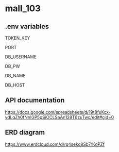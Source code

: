 # mall_103

## .env variables

TOKEN_KEY

PORT

DB_USERNAME

DB_PW

DB_NAME

DB_HOST

## API documentation

https://docs.google.com/spreadsheets/d/19t8fuKcx-vdLqZh0fNnIGP5pSiOCLSaAn128T6zuTwc/edit#gid=0

## ERD diagram

https://www.erdcloud.com/d/rg4sekc8Sb7rKoPZf

<!--
## 더 고민해 보기

1. **암호화 방식**
- 비밀번호를 DB에 저장할 때 Hash를 이용했는데, Hash는 `단방향 암호화`와 `양방향 암호화` 중 어떤 암호화 방식에 해당할까요?

  복호화가 필요하지 않은 단방향 방식이다.

- 비밀번호를 그냥 저장하지 않고 Hash 한 값을 저장 했을 때의 좋은 점은 무엇인가요?

  해시함수의 복호화가 아주 어렵다는 전제 하에서 DB가 해킹을 당하거나 관리자가 악용을 시도해도 해시값만으로 원래의 비밀번호를 복구하기는 불가능에 가까워 보안성이 훌륭하다.

2. **인증 방식**
- JWT(Json Web Token)을 이용해 인증 기능을 했는데, 만약 Access Token이 노출되었을 경우 발생할 수 있는 문제점은 무엇일까요?

  인증을 토큰에만 의존하면 누구든지 토큰만 있으면 바로 해당 계정에 접근이 가능해진다.

- 해당 문제점을 보완하기 위한 방법으로는 어떤 것이 있을까요?

  토큰을 받은 후 적당한 시간이 지나면 인증이 만료되어 사용할 수 없게 할 수 있다.

3. **인증과 인가**
- 인증과 인가가 무엇인지 각각 설명해 주세요.

  인증은 사용자가 요건을 갖추었는지 확인하는 과정이고 인가는 사용자에게 적절한 권한을 부여하는 것이다.

- 과제에서 구현한 Middleware는 인증에 해당하나요? 인가에 해당하나요? 그 이유도 알려주세요.

  적법하게 로그인해서 맞는 토큰을 갖고 있는지를 보기 때문에 인증에 해당한다.

4. **Http Status Code**
- 과제를 진행하면서 `사용한 Http Status Code`를 모두 나열하고, 각각이 `의미하는 것`과 `어떤 상황에 사용`했는지 작성해 주세요.

  200 성공

  정보 조회가 성공했을 때 사용

  201 작성 완료

  회원가입, 상품 등록, 수정 등 사용자가 정보를 입력하는 데 성공했을 때 사용

  303 기타 위치 보기

  상품 정보 삭제 후 전체 상품 목록 페이지로 보낼 때 사용

  400 잘못된 요청을 보냄

  회원가입, 로그인, 상품 관련 페이지에서 필요한 정보의 형식이 올바르지 못하거나 아예 빠졌을 때 사용

  401 사용 권한이 없음

  로그인이 되었는지 알 수 없는(토큰이 없는) 상태에서 로그인이 요구되는 페이지에 접근했을 때 사용

5. **리팩토링**
- MongoDB, Mongoose를 이용해 구현되었던 코드를 MySQL, Sequelize로 변경하면서, 많은 코드 변경이 있었나요? 주로 어떤 코드에서 변경이 있었나요?

  모델을 구성하고 연동하는 부분에서 많은 변화가 있었다.

- 만약 이렇게 DB를 변경하는 경우가 또 발생했을 때, 코드 변경을 보다 쉽게 하려면 어떻게 코드를 작성하면 좋을 지 생각나는 방식이 있나요? 있다면 작성해 주세요.

  

6. **서버 장애 복구**
- 현재는 PM2를 이용해 Express 서버의 구동이 종료 되었을 때에 Express 서버를 재실행 시켜 장애를 복구하고 있습니다. 만약 단순히 Express 서버가 종료 된 것이 아니라, AWS EC2 인스턴스(VM, 서버 컴퓨터)가 재시작 된다면, Express 서버는 재실행되지 않을 겁니다. AWS EC2 인스턴스가 재시작 된 후에도 자동으로 Express 서버를 실행할 수 있게 하려면 어떤 조치를 취해야 할까요?
(Hint: PM2에서 제공하는 기능 중 하나입니다.)

  https://pm2.keymetrics.io/docs/usage/startup/ 에 따르면

  pm2 startup
  pm2 save

7. **개발 환경**
- nodemon은 어떤 역할을 하는 패키지이며, 사용했을 때 어떤 점이 달라졌나요?

  실행한 디렉토리에 파일의 변화가 생길 때마다 프로그램을 자동으로 다시 시작해서 편의성을 높여주었다.

- npm을 이용해서 패키지를 설치하는 방법은 크게 일반, 글로벌(`--global, -g`), 개발용(`--save-dev, -D`)으로 3가지가 있습니다. 각각의 차이점을 설명하고, nodemon은 어떤 옵션으로 설치해야 될까요?

  

-->
